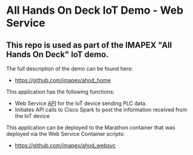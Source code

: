 # All Hands On Deck IoT Demo - Web Service
## This repo is used as part of the IMAPEX "All Hands On Deck" IoT demo.

The full description of the demo can be found here:
* https://github.com/imapex/ahod_home

This application has the following functions:
* Web Service [API](https://github.com/imapex/ahod_webapp/blob/master/API.md) for the IoT device sending PLC data.
* Initiates API calls to Cisco Spark to post the information received from the IoT device

This application can be deployed to the Marathon container that was deployed via the Web Service Container scripts:
* https://github.com/imapex/ahod_websvc
